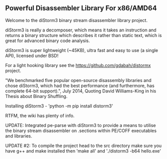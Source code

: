 Powerful Disassembler Library For x86/AMD64
-----------

Welcome to the diStorm3 binary stream disassembler library project.

diStorm3 is really a decomposer, which means it takes an instruction and returns a binary structure which describes it rather than static text, which is great for advanced binary code analysis.

diStorm3 is super lightweight (~45KB), ultra fast and easy to use (a single API), licensed under BSD!

For a light hooking library see the https://github.com/gdabah/distormx project.

"We benchmarked five popular open-source disassembly libraries and chose diStorm3, which had the best performance (and furthermore, has complete 64-bit support).", July 2014, Quoting David Williams-King in his Thesis about Binary Shuffling.

Installing diStorm3 -
'python -m pip install distorm3'

RTFM, the wiki has plenty of info.


UPDATE: Integrated pe-parse with diStorm3 to provide a means to utilise the binary stream disassembler on .sections within PE/COFF executables and libraries. 

UPDATE #2: To compile the project head to the src directory make sure you have g++ and make installed then 'make all' and './distorm3 -b64 hello.exe'
